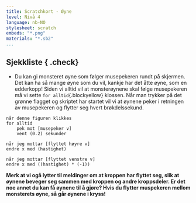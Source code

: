 ```yaml
---
title: Scratchkort - Øyne
level: Nivå 4
language: nb-NO
stylesheet: scratch
embeds: "*.png"
materials: "*.sb2"
...
```


## Sjekkliste { .check}

+ Du kan gi monsteret øyne som følger musepekeren rundt på skjermen. Det kan ha så mange øyne som du vil,  kankje har det åtte øyne, som en edderkopp! Siden vi alltid vil at monsterøynene skal følge musepekeren må vi sette `for alltid`{.blockyellow} klossen. Når man trykker på det grønne flagget og skriptet har startet vil vi at øynene peker i retningen av musepekeren og flytter seg hvert brøkdelssekund.

```blocks
når denne figuren klikkes
for alltid
	pek mot [musepeker v]
	vent (0.2) sekunder

når jeg mottar [flyttet høyre v]
endre x med (hastighet)

når jeg mottar [flyttet venstre v]
endre x med ((hastighet) * (-1))
```

**Merk at vi ogå lytter til meldinger om at kroppen har flyttet seg, slik at øynene beveger seg sammen med kroppen og andre kroppsdeler. Er det noe annet du kan få øynene til å gjøre? Hvis du flytter muspekeren mellom monsterets øyne, så går øynene i kryss!**
